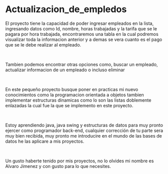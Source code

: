 # Actualizacion_de_empledos

<p> 
    El proyecto tiene la capacidad de poder ingresar empleados en la lista, ingresando datos como Id, nombre, horas trabajadas y la tarifa
    que se le pagara por hora trabajada, encontraremos una tabla en la cual podremos visualizar toda la informacion anterior
    y a demas se vera cuanto es el pago que se le debe realizar al empleado. 
</p>
<br>
<p>
    Tambien podemos encontrar otras opciones como, buscar un empleado, actualizar informacion de un empleado o incluso eliminar
</p>
<br>
<p>
    En este pequeño proyecto busque poner en practicas mi nuevo conocimientos como la programacion orientada a objetos
    tambien implementar estructuras dinamicas como lo son las listas doblemente enlazadas la cual fue la que se implemento en este
    proyecto.
</p>
<br>
<p>
    Estoy aprendiendo java, java swing y estructuras de datos para muy pronto ejercer como programador back-end, cualquier corrección
    de tu parte sera muy bien recibida, muy pronto me introducire en el mundo de las bases de datos he las aplicare a mis proyectos.
</p>
<br>
<p>
    Un gusto haberte tenido por mis proyectos, no lo olvides mi nombre es Alvaro Jimenez y con gusto para lo que necesites.
</p>
